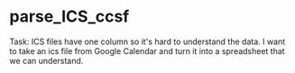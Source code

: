 # parse_ICS_ccsf
Task: ICS files have one column so it's hard to understand the data. I want to take an ics file from Google Calendar and turn it into a spreadsheet that we can understand.
